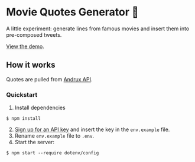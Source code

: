 # Movie Quotes Generator 🍿

A little experiment: generate lines from famous movies and insert them into pre-composed tweets.

[View the demo](https://moviequotes.pamela.io).

## How it works

Quotes are pulled from [Andrux API](https://market.mashape.com/andruxnet/random-famous-quotes).

### Quickstart

1. Install dependencies
```
$ npm install
```
2. [Sign up for an API key](https://market.mashape.com/andruxnet/random-famous-quotes) and insert the key in the `env.example` file. 
3. Rename `env.example` file to `.env`.
4. Start the server:
```
$ npm start --require dotenv/config
```
